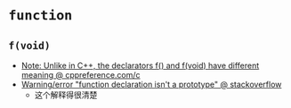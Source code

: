 # `function`

## `f(void)`
- [Note: Unlike in C++, the declarators f() and f(void) have different meaning @ cppreference.com/c](https://en.cppreference.com/w/c/language/function_declaration)
- [Warning/error "function declaration isn't a prototype" @ stackoverflow](https://stackoverflow.com/a/20843829/1833118)
  - 这个解释得很清楚
